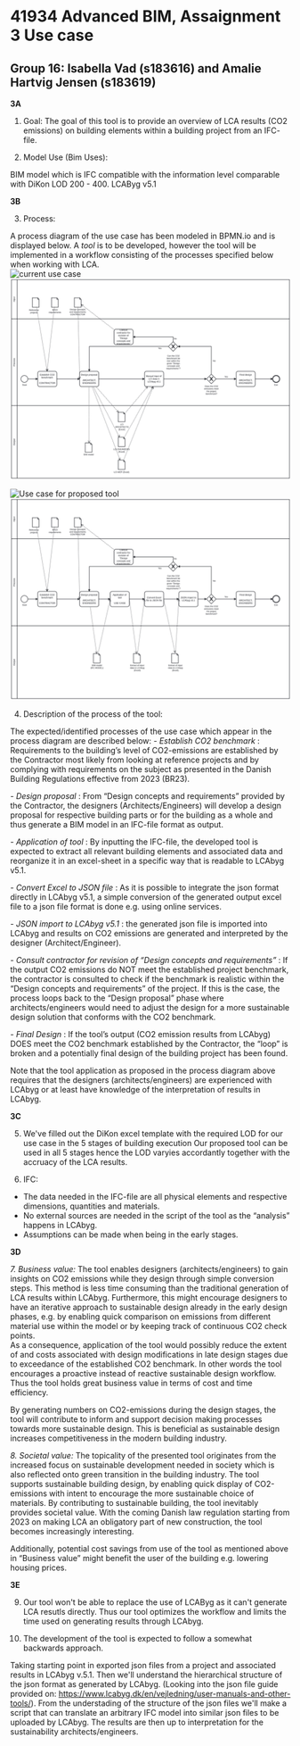 # 41934 Advanced BIM, Assaignment 3 Use case
## Group 16: Isabella Vad (s183616) and Amalie Hartvig Jensen (s183619)

**3A**

1. Goal: The goal of this tool is to provide an overview of LCA results (CO2 emissions) on building elements within a building project from an IFC- file.

2. Model Use (Bim Uses):  

BIM model which is IFC compatible with the information level comparable with DiKon LOD 200 - 400. 
LCAByg v5.1

**3B**

3. Process: 
 
A process diagram of the use case has been modeled in BPMN.io and is displayed below. 
A *tool* is to be developed, however the tool will be implemented in a workflow consisting of the processes specified below when working with LCA.  
![current use case](diagram_before)
<img src=" diagram_before.svg">

![Use case for proposed tool](diagram_tool)
<img src=" diagram_tool.svg">

4. Description of the process of the tool:

The expected/identified processes of the use case which appear in the process diagram are described below:
*- Establish CO2 benchmark* : Requirements to the building’s level of CO2-emissions are established by the Contractor most likely from looking at reference projects and by complying with requirements on the subject as presented in the Danish Building Regulations effective from 2023 (BR23). 

*- Design proposal* : From “Design concepts and requirements” provided by the Contractor, the designers (Architects/Engineers) will develop a design proposal for respective building parts or for the building as a whole and thus generate a BIM model in an IFC-file format as output.  

*- Application of tool* : By inputting the IFC-file, the developed tool is expected to extract all relevant building elements and associated data and reorganize it in an excel-sheet in a specific way that is readable to LCAbyg v5.1.

*- Convert Excel to JSON file* : As it is possible to integrate the json format directly in LCAbyg v5.1, a simple conversion of the generated output excel file to a json file format is done e.g. using online services.

*- JSON import to LCAbyg v5.1* : the generated json file is imported into LCAbyg and results on CO2 emissions are generated and interpreted by the designer (Architect/Engineer). 

*- Consult contractor for revision of “Design concepts and requirements”* : If the output CO2 emissions do NOT meet the established project benchmark, the contractor is consulted to check if the benchmark is realistic within the “Design concepts and requirements” of the project. If this is the case, the process loops back to the “Design proposal” phase where architects/engineers would need to adjust the design for a more sustainable design solution that conforms with the CO2 benchmark. 

*- Final Design* : If the tool’s output (CO2 emission results from LCAbyg) DOES meet the CO2 benchmark established by the Contractor, the “loop” is broken and a potentially final design of the building project has been found. 

Note that the tool application as proposed in the process diagram above requires that the designers (architects/engineers) are experienced with LCAbyg or at least have knowledge of the interpretation of results in LCAbyg. 

**3C** 

5. We've filled out the DiKon excel template with the required LOD for our use case in the 5 stages of building execution 
Our proposed tool can be used in all 5 stages hence the LOD varyies accordantly together with the accruacy of the LCA results. 

6. IFC: 
- The data needed in the IFC-file are all physical elements and respective dimensions, quantities and materials. 
- No external sources are needed in the script of the tool as the “analysis” happens in LCAbyg. 
- Assumptions can be made when being in the early stages. 


**3D**

*7. Business value:* 
The tool enables designers (architects/engineers) to gain insights on CO2 emissions while they design through simple conversion steps.
This method is less time consuming than the traditional generation of LCA results within LCAbyg. 
Furthermore, this might encourage designers to have an iterative approach to sustainable design already in the early design phases, e.g. by enabling quick comparison on emissions from different material use within the model or by keeping track of continuous CO2 check points.  
As a consequence, application of the tool would possibly reduce the extent of and costs associated with design modifications in late design stages due to exceedance of the established CO2 benchmark. In other words the tool encourages a proactive instead of reactive sustainable design workflow. 
Thus the tool holds great business value in terms of cost and time efficiency.

By generating numbers on CO2-emissions during the design stages, the tool will contribute to inform and support decision making processes towards more sustainable design. This is beneficial as sustainable design increases competitiveness in the modern building industry. 

*8. Societal value:* 
The topicality of the presented tool originates from the increased focus on sustainable development needed in society which is also reflected onto green transition in the building industry. 
The tool supports sustainable building design, by enabling quick display of CO2-emissions with intent to encourage the more sustainable choice of materials.
By contributing to sustainable building, the tool inevitably provides societal value.
With the coming Danish law regulation starting from 2023 on making LCA an obligatory part of new construction, the tool becomes increasingly interesting.

Additionally, potential cost savings from use of the tool as mentioned above in “Business value” might benefit the user of the building e.g. lowering housing prices.  

**3E**


9. Our tool won't be able to replace the use of LCAByg as it can't generate LCA resutls directly. Thus our tool optimizes the workflow and limits the time used on generating results through LCAbyg. 


10. The development of the tool is expected to follow a somewhat backwards approach. 

Taking starting point in exported json files from a project and associated results in LCAbyg v.5.1. Then we'll understand the hierarchical structure of the json format as generated by LCAbyg. (Looking into the json file guide provided on: https://www.lcabyg.dk/en/vejledning/user-manuals-and-other-tools/). 
From the understading of the structure of the json files we'll make a script that can translate an arbitrary IFC model into similar json files to be uploaded by LCAbyg.
The results are then up to interpretation for the sustainability architects/engineers. 
